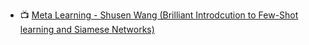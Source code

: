 
- 📺 [Meta Learning - Shusen Wang (Brilliant Introdcution to Few-Shot learning and Siamese Networks)](https://www.youtube.com/playlist?list=PLgtf4d9zHHO8YjSSkkBT55XN8xsIvb-ku)